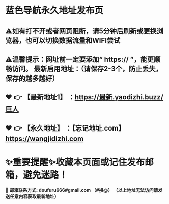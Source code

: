 #  蓝色导航永久地址发布页

⚠如有打不开或者网页阻断，请5分钟后刷新或更换浏览器，也可以切换数据流量和WIFI尝试
------
⚠温馨提示：网址前一定要添加“ https:// ”，能更顺畅访问。
最新启用地址：（请保存2-3个，防止丢失，保存的越多越好）
------
:heart: :point_right: 【最新地址1】 ：https://最新.yaodizhi.buzz/巨人
------
:heart: :point_right: 【永久地址】 ：【忘记地址.com】https://wangjidizhi.com
------
# :sparkles:重要提醒:sparkles:收藏本页面或记住发布邮箱，避免迷路！
:e-mail: __邮箱联系方式: doufuru666#gmail.com （#换@）
（以上地址无法访问请发送任意内容获取最新地址）__
